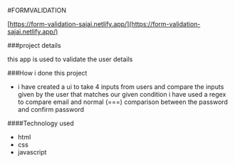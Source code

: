#FORMVALIDATION

[https://form-validation-sajai.netlify.app/](https://form-validation-sajai.netlify.app/)

###project details

this app is used to validate the user details

###How i done this project
* i have created a ui to take 4 inputs from users and compare the inputs given by the user that matches our given condition i have used a regex to compare email and normal (===) comparison between the password and confirm password

####Technology used
* html
* css
* javascript
